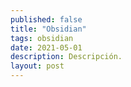 ```yaml
---
published: false
title: "Obsidian"
tags: obsidian
date: 2021-05-01
description: Descripción.
layout: post
---
```


